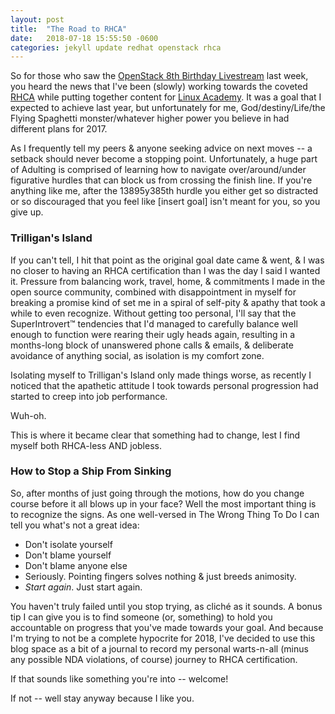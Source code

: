 ```yaml
---
layout: post
title:  "The Road to RHCA"
date:   2018-07-18 15:55:50 -0600
categories: jekyll update redhat openstack rhca
---
```


So for those who saw the [OpenStack 8th Birthday Livestream][livestream] last week, you heard the news that I've been (slowly) working towards the coveted [RHCA][redhat] while putting together content for [Linux Academy][la-profile].
It was a goal that I expected to achieve last year, but unfortunately for me, God/destiny/Life/the Flying Spaghetti monster/whatever higher power you believe in had different plans for 2017.

As I frequently tell my peers & anyone seeking advice on next moves -- a setback should never become a stopping point. Unfortunately, a huge part of Adulting is comprised of learning how to navigate over/around/under figurative hurdles that can block us from crossing the finish line. If you're anything like me, after the 13895y385th hurdle you either get so distracted or so discouraged that you feel like [insert goal] isn't meant for you, so you give up.

### Trilligan's Island

If you can't tell, I hit that point as the original goal date came & went, & I was no closer to having an RHCA certification than I was the day I said I wanted it. Pressure from balancing work, travel, home, & commitments I made in the open source community, combined with disappointment in myself for breaking a promise kind of set me in a spiral of self-pity & apathy that took a while to even recognize. Without getting too personal, I'll say that the SuperIntrovert™ tendencies that I'd managed to carefully balance well enough to function were rearing their ugly heads again, resulting in a months-long block of unanswered phone calls & emails, & deliberate avoidance of anything social, as isolation is my comfort zone.

Isolating myself to Trilligan's Island only made things worse, as recently I noticed that the apathetic attitude I took towards personal progression had started to creep into job performance.

Wuh-oh.

This is where it became clear that something had to change, lest I find myself both RHCA-less AND jobless.

### How to Stop a Ship From Sinking

So, after months of just going through the motions, how do you change course before it all blows up in your face? Well the most important thing is to recognize the signs. As one well-versed in The Wrong Thing To Do I can tell you what's not a great idea:
 
- Don't isolate yourself
- Don't blame yourself
- Don't blame anyone else
- Seriously. Pointing fingers solves nothing & just breeds animosity.
- *Start again*. Just start again.

You haven't truly failed until you stop trying, as cliché as it sounds. A bonus tip I can give you is to find someone (or, something) to hold you accountable on progress that you've made towards your goal. And because I'm trying to not be a complete hypocrite for 2018, I've decided to use this blog space as a bit of a journal to record my personal warts-n-all (minus any possible NDA violations, of course)  journey to RHCA certification.

If that sounds like something you're into -- welcome!

If not -- well stay anyway because I like you.






[livestream]: https://www.youtube.com/watch?v=uUbJju7BvEQ
[redhat]: https://www.redhat.com/en/services/certification/rhca
[la-profile]: https://linuxacademy.com/profile/show/user/name/trilliams
